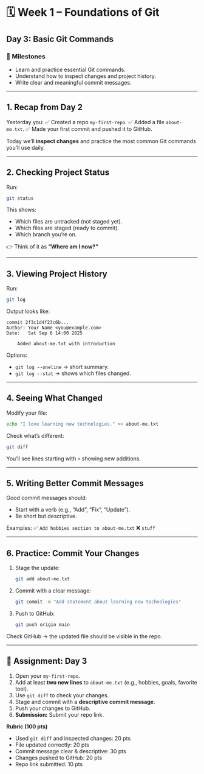 # 🗓 Week 1 – Foundations of Git

## Day 3: Basic Git Commands

### 🎯 Milestones

* Learn and practice essential Git commands.
* Understand how to inspect changes and project history.
* Write clear and meaningful commit messages.

---

## 1. Recap from Day 2

Yesterday you:
✅ Created a repo `my-first-repo`.
✅ Added a file `about-me.txt`.
✅ Made your first commit and pushed it to GitHub.

Today we’ll **inspect changes** and practice the most common Git commands you’ll use daily.

---

## 2. Checking Project Status

Run:

```bash
git status
```

This shows:

* Which files are untracked (not staged yet).
* Which files are staged (ready to commit).
* Which branch you’re on.

👉 Think of it as **“Where am I now?”**

---

## 3. Viewing Project History

Run:

```bash
git log
```

Output looks like:

```
commit 2f3c1d4f23c6b...
Author: Your Name <you@example.com>
Date:   Sat Sep 6 14:00 2025

    Added about-me.txt with introduction
```

Options:

* `git log --oneline` → short summary.
* `git log --stat` → shows which files changed.

---

## 4. Seeing What Changed

Modify your file:

```bash
echo "I love learning new technologies." >> about-me.txt
```

Check what’s different:

```bash
git diff
```

You’ll see lines starting with `+` showing new additions.

---

## 5. Writing Better Commit Messages

Good commit messages should:

* Start with a verb (e.g., “Add”, “Fix”, “Update”).
* Be short but descriptive.

Examples:
✅ `Add hobbies section to about-me.txt`
❌ `stuff`

---

## 6. Practice: Commit Your Changes

1. Stage the update:

   ```bash
   git add about-me.txt
   ```
2. Commit with a clear message:

   ```bash
   git commit -m "Add statement about learning new technologies"
   ```
3. Push to GitHub:

   ```bash
   git push origin main
   ```

Check GitHub → the updated file should be visible in the repo.

---

## 📝 Assignment: Day 3

1. Open your `my-first-repo`.
2. Add at least **two new lines** to `about-me.txt` (e.g., hobbies, goals, favorite tool).
3. Use `git diff` to check your changes.
4. Stage and commit with a **descriptive commit message**.
5. Push your changes to GitHub.
6. **Submission:** Submit your repo link.

**Rubric (100 pts)**

* Used `git diff` and inspected changes: 20 pts
* File updated correctly: 20 pts
* Commit message clear & descriptive: 30 pts
* Changes pushed to GitHub: 20 pts
* Repo link submitted: 10 pts